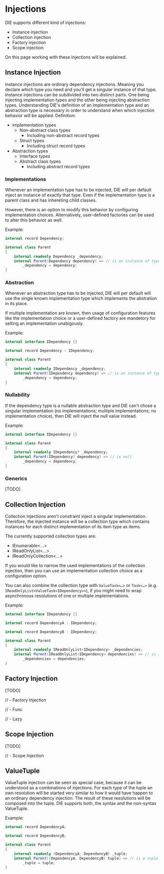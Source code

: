 # Injections

DIE supports different kind of injections:

- Instance injection
- Collection injection
- Factory injection
- Scope injection

On this page working with these injections will be explained.

## Instance Injection

Instance injections are ordinary dependency injections. Meaning you declare which type you need and you'll get a singular instance of that type. Instance injections can be subdivided into two distinct parts. One being injecting implementation types and the other being injecting abstraction types. Understanding DIE's definition of an implementation type and an abstraction type is necessary in order to understand when which injection behavior will be applied. Definition:

- Implementation types
    - Non-abstract class types
        - Including non-abstract record types
    - Struct types
        - Including struct record types
- Abstraction types
    - Interface types
    - Abstract class types
        - Including abstract record types

### Implementations

Whenever an implementation type has to be injected, DIE will per default inject an instance of exactly that type. Even if the implementation type is a parent class and has inhereting child classes.

However, there is an option to modify this behavior by configuring implementation choices. Alternatively, user-defined factories can be used to alter this behavior as well.

Example:

```csharp
internal record Dependency;

internal class Parent
{
    internal readonly Dependency _dependency;
    internal Parent(Dependency dependency) => // is an instance of type Dependency
        _dependency = dependency;
}
```

### Abstraction

Whenever an abstraction type has to be injected, DIE will per default will use the single known implementation type which implements the abstration in its place. 

If multiple implementation are known, then usage of configuration features like the implementation choice or a user-defined factory are mandetory for selting an implementation unabigously. 

Example:

```csharp
internal interface IDependency {}

internal record Dependency : IDependency;

internal class Parent
{
    internal readonly IDependency _dependency;
    internal Parent(IDependency dependency) => // is an instance of type Dependency
        _dependency = dependency;
}
```

### Nullability

If the dependency type is a nullable abstraction type and DIE can't chose a singular implementation (no implementations; multiple implementations; no implementation choice), then DIE will inject the null value instead.

Example:

```csharp
internal interface IDependency {}

internal class Parent
{
    internal readonly IDependency? _dependency;
    internal Parent(IDependency? dependency) => // is null
        _dependency = dependency;
}
```

### Generics

[TODO]

## Collection Injection

Collection Injections aren't constraint inject a singular implementation. Therefore, the injected instance will be a collection type which contains instances for each distinct implementation of its item type as items.

The currently supported collection types are: 

- IEnumerable<…>
- IReadOnlyList<…>
- IReadOnlyCollection<…>

If you would like to narrow the used implementations of the collection injection, then you can use an implementation collection choice as a configuration option.

You can also combine the collection type with `ValueTask<…>` or `Task<…>` (e.g. `IReadOnlyList<ValueTask<IDependency>>`), if you might need to wrap asynchronous resolutions of one or multiple implementations.

Example:

```csharp
internal interface IDependency {}

internal record DependencyA : IDependency;

internal record DependencyB : IDependency;

internal class Parent
{
    internal readonly IReadOnlyList<IDependency> _dependencies;
    internal Parent(IReadOnlyList<IDependency> dependencies) => // is a collection of a DependencyA- and a DependencyB-instance
        _dependencies = dependencies;
}
```

## Factory Injection



[TODO]

//    - Factory Injection

//        - Func

//        - Lazy

## Scope Injection

[TODO]

//    - Scope Injection

## ValueTuple

ValueTuple injection can be seen as special case, because it can be understood as a combinations of injections. For each type of the tuple an own resolution will be started very similar to how it would have happen to an ordinary dependency injection. The result of these resolutions will be composed into the tuple. DIE supports both, the syntax and the non-syntax ValueTuple.

Example:

```csharp
internal record DependencyA;

internal record DependencyB;

internal class Parent
{
    internal readonly (DependencyA, DependencyB) _tuple;
    internal Parent((DependencyA, DependencyB) tuple) => // is a tuple of a DependencyA- and a DependencyB-instance
        _tuple = tuple;
}
```
